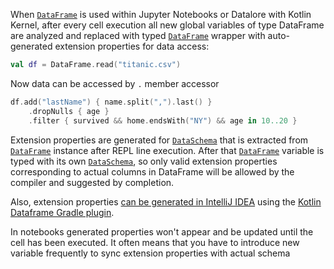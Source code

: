 [//]: # (title: Extension properties API)

<!---IMPORT org.jetbrains.kotlinx.dataframe.samples.api.ApiLevels-->

When [`DataFrame`](DataFrame.md) is used within Jupyter Notebooks or Datalore with Kotlin Kernel, 
after every cell execution all new global variables of type DataFrame are analyzed and replaced 
with typed [`DataFrame`](DataFrame.md) wrapper with auto-generated extension properties for data access:

<!---FUN extensionProperties1-->

```kotlin
val df = DataFrame.read("titanic.csv")
```

<dataFrame src="org.jetbrains.kotlinx.dataframe.samples.api.ApiLevels.extensionProperties1.html"/>
<!---END-->

Now data can be accessed by `.` member accessor

<!---FUN extensionProperties2-->

```kotlin
df.add("lastName") { name.split(",").last() }
    .dropNulls { age }
    .filter { survived && home.endsWith("NY") && age in 10..20 }
```

<dataFrame src="org.jetbrains.kotlinx.dataframe.samples.api.ApiLevels.extensionProperties2.html"/>
<!---END-->

Extension properties are generated for [`DataSchema`](schemas.md) that is extracted from [`DataFrame`](DataFrame.md) 
instance after REPL line execution. 
After that [`DataFrame`](DataFrame.md)  variable is typed with its own [`DataSchema`](schemas.md), so only valid extension properties corresponding to actual columns in DataFrame will be allowed by the compiler and suggested by completion.

Also, extension properties [can be generated in IntelliJ IDEA](gradle.md) using the [Kotlin Dataframe Gradle plugin](installation.md#data-schema-preprocessor).

<warning>
In notebooks generated properties won't appear and be updated until the cell has been executed. It often means that you have to introduce new variable frequently to sync extension properties with actual schema
</warning>
